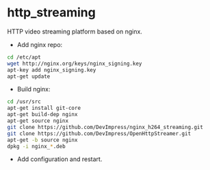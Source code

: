http_streaming
==============

HTTP video streaming platform based on nginx.

* Add nginx repo:

```bash
cd /etc/apt
wget http://nginx.org/keys/nginx_signing.key
apt-key add nginx_signing.key
apt-get update
```

* Build nginx:

```bash
cd /usr/src
apt-get install git-core
apt-get build-dep nginx
apt-get source nginx
git clone https://github.com/DevImpress/nginx_h264_streaming.git
git clone https://github.com/DevImpress/OpenHttpStreamer.git
apt-get -b source nginx
dpkg -i nginx_*.deb
```

* Add configuration and restart.